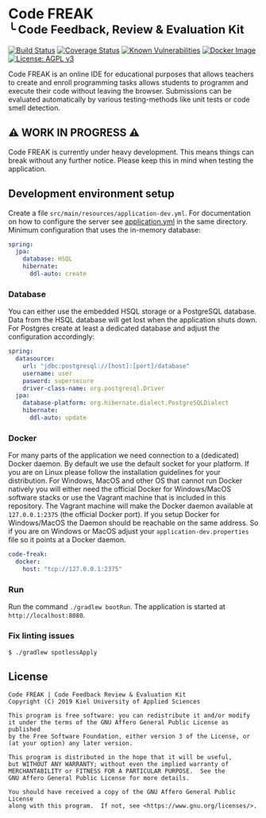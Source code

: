Code FREAK<br><small>╰ Code Feedback, Review & Evaluation Kit</small>
======

[![Build Status](https://travis-ci.com/code-freak/code-freak.svg?branch=master)](https://travis-ci.com/code-freak/code-freak)
[![Coverage Status](https://coveralls.io/repos/github/code-freak/code-freak/badge.svg?branch=master)](https://coveralls.io/github/code-freak/code-freak?branch=master)
[![Known Vulnerabilities](https://snyk.io/test/github/code-freak/code-freak/badge.svg?targetFile=build.gradle)](https://snyk.io/test/github/code-freak/code-freak?targetFile=build.gradle)
[![Docker Image](https://img.shields.io/docker/cloud/build/cfreak/code-freak.svg)](https://hub.docker.com/r/cfreak/code-freak)
[![License: AGPL v3](https://img.shields.io/badge/License-AGPL%20v3-informational.svg)](https://www.gnu.org/licenses/agpl-3.0)

Code FREAK is an online IDE for educational purposes that allows teachers to create and enroll programming tasks
allows students to programm and execute their code without leaving the browser. Submissions can be evaluated
automatically by various testing-methods like unit tests or code smell detection.

## ⚠️ WORK IN PROGRESS ⚠️
Code FREAK is currently under heavy development. This means things can break without any further notice.
Please keep this in mind when testing the application.

## Development environment setup
Create a file `src/main/resources/application-dev.yml`. For documentation on how to configure the
server see [application.yml](https://github.com/code-freak/code-freak/blob/master/src/main/resources/application.yml)
in the same directory. Minimum configuration that uses the in-memory database:
```yaml
spring:
  jpa:
    database: HSQL
    hibernate:
      ddl-auto: create
```

### Database
You can either use the embedded HSQL storage or a PostgreSQL database. Data from the HSQL database will get lost when
the application shuts down. For Postgres create at least a dedicated database and adjust the configuration accordingly:
```yaml
spring:
  datasource:
    url: "jdbc:postgresql://[host]:[port]/database"
    username: user
    pasword: supersecure
    driver-class-name: org.postgresql.Driver
  jpa:
    database-platform: org.hibernate.dialect.PostgreSQLDialect
    hibernate:
      ddl-auto: update
```

### Docker
For many parts of the application we need connection to a (dedicated) Docker daemon. By default we use the default
socket for your platform. If you are on Linux please follow the installation guidelines for your distribution.
For Windows, MacOS and other OS that cannot run Docker natively you will either need the official Docker for Windows/MacOS
software stacks or use the Vagrant machine that is included in this repository. The Vagrant machine will make the Docker
daemon available at `127.0.0.1:2375` (the official Docker port). If you setup Docker for Windows/MacOS the Daemon should
be reachable on the same address. So if you are on Windows or MacOS adjust your `application-dev.properties` file so it points
at a Docker daemon.
```yaml
code-freak:
  docker:
    host: "tcp://127.0.0.1:2375"
```

### Run
Run the command `./gradlew bootRun`. The application is started at `http://localhost:8080`.

### Fix linting issues
```console
$ ./gradlew spotlessApply
```

## License
    Code FREAK | Code Feedback Review & Evaluation Kit
    Copyright (C) 2019 Kiel University of Applied Sciences
    
    This program is free software: you can redistribute it and/or modify
    it under the terms of the GNU Affero General Public License as published
    by the Free Software Foundation, either version 3 of the License, or
    (at your option) any later version.
    
    This program is distributed in the hope that it will be useful,
    but WITHOUT ANY WARRANTY; without even the implied warranty of
    MERCHANTABILITY or FITNESS FOR A PARTICULAR PURPOSE.  See the
    GNU Affero General Public License for more details.
    
    You should have received a copy of the GNU Affero General Public License
    along with this program.  If not, see <https://www.gnu.org/licenses/>.
